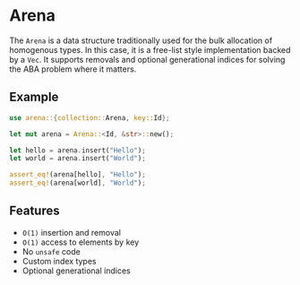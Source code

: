 # Arena

The `Arena` is a data structure traditionally used for the bulk allocation of homogenous types. In this case, it is a free-list style implementation backed by a `Vec`. It supports removals and optional generational indices for solving the ABA problem where it matters.

## Example

```rust
use arena::{collection::Arena, key::Id};

let mut arena = Arena::<Id, &str>::new();

let hello = arena.insert("Hello");
let world = arena.insert("World");

assert_eq!(arena[hello], "Hello");
assert_eq!(arena[world], "World");
```

## Features

- `O(1)` insertion and removal
- `O(1)` access to elements by key
- No `unsafe` code
- Custom index types
- Optional generational indices
